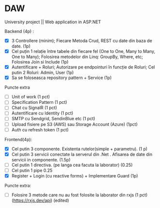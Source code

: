 # DAW
University project || Web application in ASP.NET

Backend (4p) :
 - [x] 3 Controllere (minim); Fiecare Metoda Crud, REST cu date din baza de date. (1p)
 - [x] Cel puțin 1 relație între tabele din fiecare fel (One to One, Many to Many, One to Many); Folosirea metodelor din Linq: GroupBy, Where, etc; Folosirea Join si Include (1p)
 - [x] Autentificare + Roluri; Autorizare pe endpointuri în funcție de Roluri; Cel putin 2 Roluri: Admin, User (1p)
 - [x]  Sa se foloseasca repository pattern + Service (1p)
 
Puncte extra
 - [ ] Unit of work (1 pct)
 - [ ] Specification Pattern (1 pct)
 - [ ] Chat cu SignalR (1 pct)
 - [ ] Autentificare cu Identity (1 pct)
 - [ ] SMTP cu Sendgrid, SendinBlue etc (1 pct)
 - [ ] Upload fisiere pe S3 (AWS) sau Storage Account (Azure) (1pct)
 - [ ] Auth cu refresh token (1 pct)

Frontend(4p):
 - [x] Cel putin 3 componente. Existenta rutelor(simple + parametru). (1 p)
 - [x] Cel putin 3 servicii conectate la serverul din .Net . Afisarea de date din servicii in componente.  (1.5p)
 - [ ] Cel putin 1 directiva. (pe langa cea facuta la laborator) (0.25)
 - [ ] Cel putin 1 pipe 0.25
  - [x] Register + Login (cu reactive forms) + Implementare Guard (1p)
  
Puncte extra: 
 - [ ] Folosire 3 metode care nu au fost folosite la laborator din rxjs (1 pct) (https://rxjs.dev/api) (edited)

